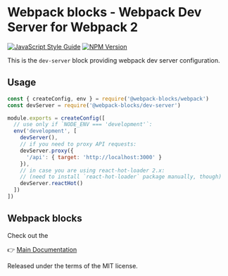 # Webpack blocks - Webpack Dev Server for Webpack 2

[![JavaScript Style Guide](https://img.shields.io/badge/code%20style-standard-brightgreen.svg)](http://standardjs.com/)
[![NPM Version](https://img.shields.io/npm/v/@webpack-blocks/dev-server2.svg)](https://www.npmjs.com/package/@webpack-blocks/dev-server2)

This is the `dev-server` block providing webpack dev server configuration.


## Usage

```js
const { createConfig, env } = require('@webpack-blocks/webpack')
const devServer = require('@webpack-blocks/dev-server')

module.exports = createConfig([
  // use only if `NODE_ENV === 'development'`:
  env('development', [
    devServer(),
    // if you need to proxy API requests:
    devServer.proxy({
      '/api': { target: 'http://localhost:3000' }
    }),
    // in case you are using react-hot-loader 2.x:
    // (need to install `react-hot-loader` package manually, though)
    devServer.reactHot()
  ])
])
```


## Webpack blocks

Check out the

👉 [Main Documentation](https://github.com/andywer/webpack-blocks)

Released under the terms of the MIT license.

